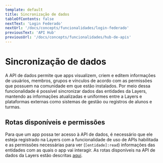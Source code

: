 ```yaml
---
template: default
title: Sincronização de dados
tableOfContents: false
nextText: 'Login Federado'
nextUrl: '/docs/concepts/funcionalidades/login-federado'
previousText: 'API Hub'
previousUrl: '/docs/concepts/funcionalidades/hub-de-apis'
---
```


# Sincronização de dados

A API de dados permite que apps visualizem, criem e editem informações de usuários, membros, grupos e vínculos de acordo com as permissões que possuem na comunidade em que estão instalados. Por meio dessa funcionalidade é possível sincronizar dados das entidades da Layers, mantendo as informações atualizadas e uniformes entre a Layers e plataformas externas como sistemas de gestão ou registros de alunos e turmas.


## Rotas disponíveis e permissões

Para que um app possa ter acesso à API de dados, é necessário que ele esteja registrado na Layers com a funcionalidade de uso de APIs habilitada e as permissões necessárias para ver (`[entidade]:read`) informações das entidades com as quais o app vai interagir. As rotas disponíveis na API de dados da Layers estão descritas [aqui](/docs/api/data/sync/post).